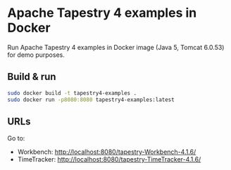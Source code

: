 # Apache Tapestry 4 examples in Docker

Run Apache Tapestry 4 examples in Docker image (Java 5, Tomcat 6.0.53) for demo purposes.

## Build & run

```bash
sudo docker build -t tapestry4-examples .
sudo docker run -p8080:8080 tapestry4-examples:latest
```

## URLs

Go to:
- Workbench: [http://localhost:8080/tapestry-Workbench-4.1.6/](http://localhost:8080/tapestry-Workbench-4.1.6/)
- TimeTracker: [http://localhost:8080/tapestry-TimeTracker-4.1.6/](http://localhost:8080/tapestry-TimeTracker-4.1.6/)
